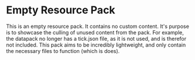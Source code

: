 # Empty Resource Pack

This is an empty resource pack. It contains no custom content.
It's purpose is to showcase the culling of unused content from the pack.
For example, the datapack no longer has a tick.json file, as it is not used, and is therefor not included.
This pack aims to be incredibly lightweight, and only contain the necessary files to function (which is does).
